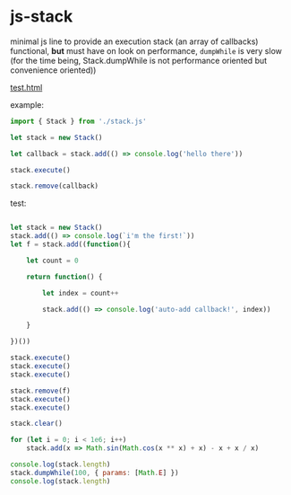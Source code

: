 # js-stack

minimal js line to provide an execution stack (an array of callbacks)
functional, **but** must have on look on performance, `dumpWhile` is very slow (for the time being, Stack.dumpWhile is not performance oriented but convenience oriented)) 

[test.html](http://htmlpreview.github.io/?https://github.com/jniac/js-stack/blob/master/test.html)

example:
```javascript
import { Stack } from './stack.js'

let stack = new Stack()

let callback = stack.add(() => console.log('hello there'))

stack.execute()

stack.remove(callback)
```





test:
```javascript

let stack = new Stack()
stack.add(() => console.log(`i'm the first!`))
let f = stack.add((function(){

	let count = 0

	return function() {

		let index = count++

		stack.add(() => console.log('auto-add callback!', index))

	}

})())

stack.execute()
stack.execute()
stack.execute()

stack.remove(f)
stack.execute()
stack.execute()

stack.clear()

for (let i = 0; i < 1e6; i++)
	stack.add(x => Math.sin(Math.cos(x ** x) + x) - x + x / x)

console.log(stack.length)
stack.dumpWhile(100, { params: [Math.E] })
console.log(stack.length)
```
